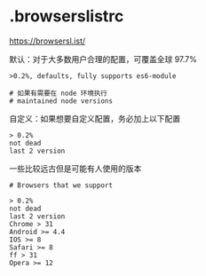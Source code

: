# .browserslistrc

https://browsersl.ist/



默认：对于大多数用户合理的配置，可覆盖全球 97.7%

``` 
>0.2%, defaults, fully supports es6-module

# 如果有需要在 node 环境执行
# maintained node versions
```



自定义：如果想要自定义配置，务必加上以下配置

``` 
> 0.2%
not dead
last 2 version
```



一些比较远古但是可能有人使用的版本

``` 
# Browsers that we support

> 0.2%
not dead
last 2 version
Chrome > 31
Android >= 4.4
IOS >= 8
Safari >= 8
ff > 31
Opera >= 12
```

